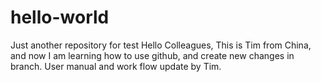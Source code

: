 # hello-world
Just another repository for test
Hello Colleagues,
This is Tim from China, and now I am learning how to use github, and create new changes in branch.
User manual and work flow update by Tim.